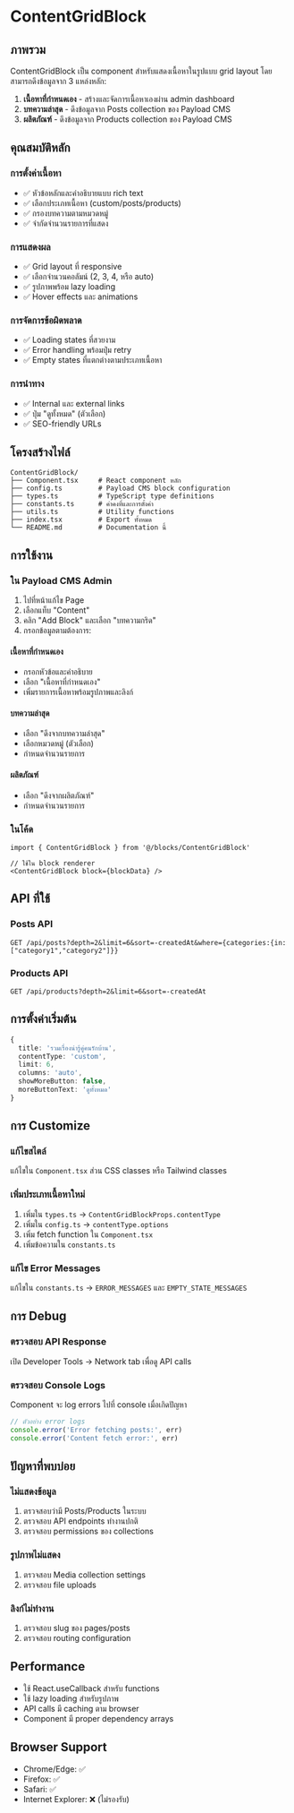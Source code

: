 # ContentGridBlock

## ภาพรวม

ContentGridBlock เป็น component สำหรับแสดงเนื้อหาในรูปแบบ grid layout โดยสามารถดึงข้อมูลจาก 3 แหล่งหลัก:

1. **เนื้อหาที่กำหนดเอง** - สร้างและจัดการเนื้อหาเองผ่าน admin dashboard
2. **บทความล่าสุด** - ดึงข้อมูลจาก Posts collection ของ Payload CMS
3. **ผลิตภัณฑ์** - ดึงข้อมูลจาก Products collection ของ Payload CMS

## คุณสมบัติหลัก

### การตั้งค่าเนื้อหา
- ✅ หัวข้อหลักและคำอธิบายแบบ rich text
- ✅ เลือกประเภทเนื้อหา (custom/posts/products)
- ✅ กรองบทความตามหมวดหมู่
- ✅ จำกัดจำนวนรายการที่แสดง

### การแสดงผล
- ✅ Grid layout ที่ responsive
- ✅ เลือกจำนวนคอลัมน์ (2, 3, 4, หรือ auto)
- ✅ รูปภาพพร้อม lazy loading
- ✅ Hover effects และ animations

### การจัดการข้อผิดพลาด
- ✅ Loading states ที่สวยงาม
- ✅ Error handling พร้อมปุ่ม retry
- ✅ Empty states ที่แตกต่างตามประเภทเนื้อหา

### การนำทาง
- ✅ Internal และ external links
- ✅ ปุ่ม "ดูทั้งหมด" (ตัวเลือก)
- ✅ SEO-friendly URLs

## โครงสร้างไฟล์

```
ContentGridBlock/
├── Component.tsx     # React component หลัก
├── config.ts         # Payload CMS block configuration
├── types.ts          # TypeScript type definitions
├── constants.ts      # ค่าคงที่และการตั้งค่า
├── utils.ts          # Utility functions
├── index.tsx         # Export ทั้งหมด
└── README.md         # Documentation นี้
```

## การใช้งาน

### ใน Payload CMS Admin

1. ไปที่หน้าแก้ไข Page
2. เลือกแท็บ "Content"
3. คลิก "Add Block" และเลือก "บทความกริด"
4. กรอกข้อมูลตามต้องการ:

#### เนื้อหาที่กำหนดเอง
- กรอกหัวข้อและคำอธิบาย
- เลือก "เนื้อหาที่กำหนดเอง"
- เพิ่มรายการเนื้อหาพร้อมรูปภาพและลิงก์

#### บทความล่าสุด
- เลือก "ดึงจากบทความล่าสุด"
- เลือกหมวดหมู่ (ตัวเลือก)
- กำหนดจำนวนรายการ

#### ผลิตภัณฑ์
- เลือก "ดึงจากผลิตภัณฑ์"
- กำหนดจำนวนรายการ

### ในโค้ด

```tsx
import { ContentGridBlock } from '@/blocks/ContentGridBlock'

// ใช้ใน block renderer
<ContentGridBlock block={blockData} />
```

## API ที่ใช้

### Posts API
```
GET /api/posts?depth=2&limit=6&sort=-createdAt&where={categories:{in:["category1","category2"]}}
```

### Products API
```
GET /api/products?depth=2&limit=6&sort=-createdAt
```

## การตั้งค่าเริ่มต้น

```typescript
{
  title: 'รวมเรื่องน่ารู้คู่คนรักบ้าน',
  contentType: 'custom',
  limit: 6,
  columns: 'auto',
  showMoreButton: false,
  moreButtonText: 'ดูทั้งหมด'
}
```

## การ Customize

### แก้ไขสไตล์
แก้ไขใน `Component.tsx` ส่วน CSS classes หรือ Tailwind classes

### เพิ่มประเภทเนื้อหาใหม่
1. เพิ่มใน `types.ts` -> `ContentGridBlockProps.contentType`
2. เพิ่มใน `config.ts` -> `contentType.options`
3. เพิ่ม fetch function ใน `Component.tsx`
4. เพิ่มข้อความใน `constants.ts`

### แก้ไข Error Messages
แก้ไขใน `constants.ts` -> `ERROR_MESSAGES` และ `EMPTY_STATE_MESSAGES`

## การ Debug

### ตรวจสอบ API Response
เปิด Developer Tools -> Network tab เพื่อดู API calls

### ตรวจสอบ Console Logs
Component จะ log errors ไปที่ console เมื่อเกิดปัญหา

```javascript
// ตัวอย่าง error logs
console.error('Error fetching posts:', err)
console.error('Content fetch error:', err)
```

## ปัญหาที่พบบ่อย

### ไม่แสดงข้อมูล
1. ตรวจสอบว่ามี Posts/Products ในระบบ
2. ตรวจสอบ API endpoints ทำงานปกติ
3. ตรวจสอบ permissions ของ collections

### รูปภาพไม่แสดง
1. ตรวจสอบ Media collection settings
2. ตรวจสอบ file uploads

### ลิงก์ไม่ทำงาน
1. ตรวจสอบ slug ของ pages/posts
2. ตรวจสอบ routing configuration

## Performance

- ใช้ React.useCallback สำหรับ functions
- ใช้ lazy loading สำหรับรูปภาพ
- API calls มี caching ตาม browser
- Component มี proper dependency arrays

## Browser Support

- Chrome/Edge: ✅
- Firefox: ✅  
- Safari: ✅
- Internet Explorer: ❌ (ไม่รองรับ) 
